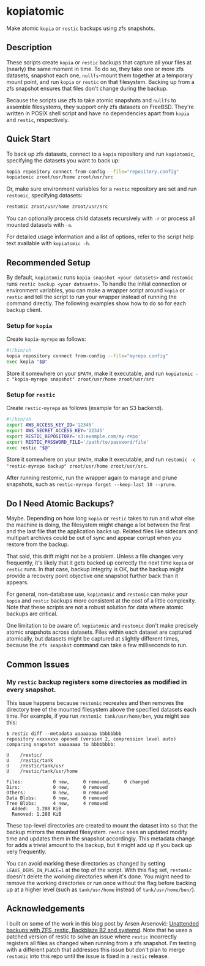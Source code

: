 # kopiatomic

Make atomic `kopia` or `restic` backups using zfs snapshots.

## Description

These scripts create `kopia` or `restic` backups that capture all your files at (nearly) the same moment in time.
To do so, they take one or more zfs datasets, snapshot each one, `nullfs`-mount them together at a temporary mount point, and run `kopia` or `restic` on that filesystem.
Backing up from a zfs snapshot ensures that files don't change during the backup.

Because the scripts use zfs to take atomic snapshots and `nullfs` to assemble filesystems, they support only zfs datasets on FreeBSD.
They're written in POSIX shell script and have no dependencies apart from `kopia` and `restic`, respectively.

## Quick Start

To back up zfs datasets, connect to a `kopia` repository and run `kopiatomic`, specifying the datasets you want to back up:

```sh
kopia repository connect from-config --file="repository.config"
kopiatomic zroot/usr/home zroot/usr/src
```

Or, make sure environment variables for a `restic` repository are set and run `restomic`, specifying datasets:

```sh
restomic zroot/usr/home zroot/usr/src
```

You can optionally process child datasets recursively with `-r` or process all mounted datasets with `-a`.

For detailed usage information and a list of options, refer to the script help text available with `kopiatomic -h`.

## Recommended Setup

By default, `kopiatomic` runs `kopia snapshot <your datasets>` and `restomic` runs `restic backup <your datasets>`.
To handle the initial connection or environment variables, you can make a wrapper script around `kopia` or `restic` and tell the script to run your wrapper instead of running the command directly.
The following examples show how to do so for each backup client.

### Setup for `kopia`
Create `kopia-myrepo` as follows:

```sh
#!/bin/sh
kopia repository connect from-config --file="myrepo.config"
exec kopia "$@"
```

Store it somewhere on your `$PATH`, make it executable, and run `kopiatomic -c "kopia-myrepo snapshot" zroot/usr/home zroot/usr/src`

### Setup for `restic`

Create `restic-myrepo` as follows (example for an S3 backend).

```sh
#!/bin/sh
export AWS_ACCESS_KEY_ID='12345'
export AWS_SECRET_ACCESS_KEY='12345'
export RESTIC_REPOSITORY='s3:example.com/my-repo'
export RESTIC_PASSWORD_FILE='/path/to/password/file'
exec restic "$@"
```

Store it somewhere on your `$PATH`, make it executable, and run `restomic -c "restic-myrepo backup" zroot/usr/home zroot/usr/src`.

After running restomic, run the wrapper again to manage and prune snapshots, such as `restic-myrepo forget --keep-last 10 --prune`.

## Do I Need Atomic Backups?

Maybe.
Depending on how long `kopia` or `restic` takes to run and what else the machine is doing, the filesystem might change a lot between the first and the last file that the application backs up.
Related files like sidecars and multipart archives could be out of sync and appear corrupt when you restore from the backup.

That said, this drift might not be a problem.
Unless a file changes very frequently, it's likely that it gets backed up correctly the next time `kopia` or `restic` runs.
In that case, backup integrity is OK, but the backup might provide a recovery point objective one snapshot further back than it appears.

For general, non-database use, `kopiatomic` and `restomic` can make your `kopia` and `restic` backups more consistent at the cost of a little complexity.
Note that these scripts are not a robust solution for data where atomic backups are critical.

One limitation to be aware of: `kopiatomic` and `restomic` don't make precisely atomic snapshots across datasets.
Files within each dataset are captured atomically, but datasets might be captured at slightly different times, because the `zfs snapshot` command can take a few milliseconds to run.

## Common Issues

### My `restic` backup registers some directories as modified in every snapshot.

This issue happens because `restomic` recreates and then removes the directory tree of the mounted filesystem above the specified datasets each time.
For example, if you run `restomic tank/usr/home/ben`, you might see this:

```console
$ restic diff --metadata aaaaaaaa bbbbbbbb
repository xxxxxxxx opened (version 2, compression level auto)
comparing snapshot aaaaaaaa to bbbbbbbb:

U    /restic/
U    /restic/tank
U    /restic/tank/usr
U    /restic/tank/usr/home

Files:           0 new,     0 removed,     0 changed
Dirs:            0 new,     0 removed
Others:          0 new,     0 removed
Data Blobs:      0 new,     0 removed
Tree Blobs:      4 new,     4 removed
  Added:   1.288 KiB
  Removed: 1.288 KiB
```

These top-level directories are created to mount the dataset into so that the backup mirrors the mounted filesystem.
`restic` sees an updated modify time and updates them in the snapshot accordingly.
This metadata change for adds a trivial amount to the backup, but it might add up if you back up very frequently.

You can avoid marking these directories as changed by setting `LEAVE_DIRS_IN_PLACE=1` at the top of the script.
With this flag set, `restomic` doesn't delete the working directories when it's done.
You might need to remove the working directories or run once without the flag before backing up at a higher level (such as `tank/usr/home` instead of `tank/usr/home/ben/`).

## Acknowledgements

I built on some of the work in this blog post by Arsen Arsenović: [Unattended backups with ZFS, restic, Backblaze B2 and systemd](https://www.aarsen.me/posts/2022-02-15-sweet-unattended-backups.html).
Note that he uses a patched version of restic to solve an issue where `restic` incorrectly registers all files as changed when running from a zfs snapshot.
I'm testing with a different patch that addresses this issue but don't plan to merge `restomic` into this repo until the issue is fixed in a `restic` release.
